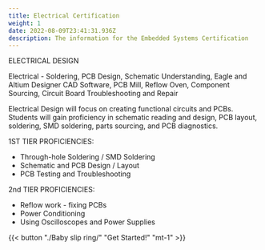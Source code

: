 ```yaml
---
title: Electrical Certification
weight: 1
date: 2022-08-09T23:41:31.936Z
description: The information for the Embedded Systems Certification
---
```

<!--StartFragment-->

ELECTRICAL DESIGN

Electrical - Soldering, PCB Design, Schematic Understanding, Eagle and Altium Designer CAD Software, PCB Mill, Reflow Oven, Component Sourcing, Circuit Board Troubleshooting and Repair

Electrical Design will focus on creating functional circuits and PCBs. Students will gain proficiency in schematic reading and design, PCB layout, soldering, SMD soldering, parts sourcing, and PCB diagnostics. 

1ST TIER PROFICIENCIES:

* Through-hole Soldering / SMD Soldering
* Schematic and PCB Design / Layout
* PCB Testing and Troubleshooting

2nd TIER PROFICIENCIES:

* Reflow work - fixing PCBs
* Power Conditioning
* Using Oscilloscopes and Power Supplies

{{< button "./Baby slip ring/" "Get Started!" "mt-1" >}}

<!--EndFragment-->